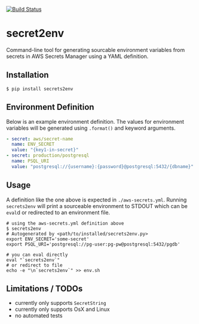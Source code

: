 [![Build Status](https://travis-ci.org/eguven/secrets2env.svg?branch=master)](https://travis-ci.org/eguven/secrets2env)

# secret2env

Command-line tool for generating sourcable environment variables from secrets in AWS Secrets Manager
using a YAML definition.

## Installation

```shell
$ pip install secrets2env
```

## Environment Definition

Below is an example environment definition. The values for environment variables will be generated
using `.format()` and keyword arguments.

```yaml
- secret: aws/secret-name
  name: ENV_SECRET
  value: "{key1-in-secret}"
- secret: production/postgresql
  name: PSQL_URI
  value: "postgresql://{username}:{password}@postgresql:5432/{dbname}"
```

## Usage

A definition like the one above is expected in `./aws-secrets.yml`. Running `secrets2env` will
print a sourceable environment to STDOUT which can be `eval`d or redirected to an environment file.

```shell
# using the aws-secrets.yml definition above
$ secrets2env
# Autogenerated by <path/to/installed/secrets2env.py>
export ENV_SECRET='some-secret'
export PSQL_URI='postgresql://pg-user:pg-pw@postgresql:5432/pgdb'
```

```shell
# you can eval directly
eval "`secrets2env`"
# or redirect to file
echo -e "\n`secrets2env`" >> env.sh
```

## Limitations / TODOs

* currently only supports `SecretString`
* currently only supports OsX and Linux
* no automated tests
